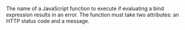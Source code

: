 The name of a JavaScript function to execute if evaluating a bind expression results in an error. The function must take two attributes: an HTTP status code and a message.